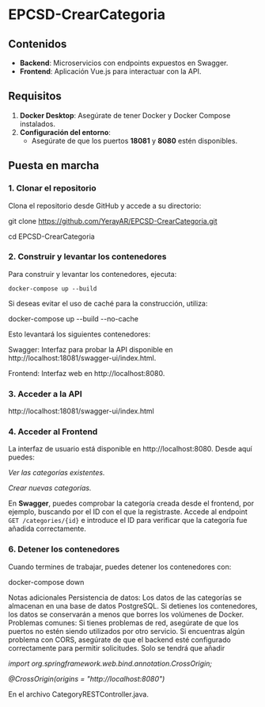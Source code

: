 # EPCSD-CrearCategoria

## Contenidos

- **Backend**: Microservicios con endpoints expuestos en Swagger.
- **Frontend**: Aplicación Vue.js para interactuar con la API.

## Requisitos

1. **Docker Desktop**: Asegúrate de tener Docker y Docker Compose instalados.
2. **Configuración del entorno**:
   - Asegúrate de que los puertos **18081** y **8080** estén disponibles.

## Puesta en marcha

### 1. Clonar el repositorio

Clona el repositorio desde GitHub y accede a su directorio:

git clone https://github.com/YerayAR/EPCSD-CrearCategoria.git

cd EPCSD-CrearCategoria

### 2. Construir y levantar los contenedores

Para construir y levantar los contenedores, ejecuta:

`docker-compose up --build`

Si deseas evitar el uso de caché para la construcción, utiliza:

docker-compose up --build --no-cache

Esto levantará los siguientes contenedores:

Swagger: Interfaz para probar la API disponible en http://localhost:18081/swagger-ui/index.html.

Frontend: Interfaz web en http://localhost:8080.

### 3. Acceder a la API

http://localhost:18081/swagger-ui/index.html

### 4. Acceder al Frontend

La interfaz de usuario está disponible en http://localhost:8080. Desde aquí puedes:

*Ver las categorías existentes.*

*Crear nuevas categorías.*

En **Swagger**, puedes comprobar la categoría creada desde el frontend, por ejemplo, buscando por el ID con el que la registraste. Accede al endpoint `GET /categories/{id}` e introduce el ID para verificar que la categoría fue añadida correctamente.

### 6. Detener los contenedores

Cuando termines de trabajar, puedes detener los contenedores con:

docker-compose down

Notas adicionales
Persistencia de datos: Los datos de las categorías se almacenan en una base de datos PostgreSQL. Si detienes los contenedores, los datos se conservarán a menos que borres los volúmenes de Docker.
Problemas comunes:
Si tienes problemas de red, asegúrate de que los puertos no estén siendo utilizados por otro servicio.
Si encuentras algún problema con CORS, asegúrate de que el backend esté configurado correctamente para permitir solicitudes. Solo se tendrá que añadir 

*import org.springframework.web.bind.annotation.CrossOrigin;* 

*@CrossOrigin(origins = "http://localhost:8080")*

En el archivo CategoryRESTController.java.
